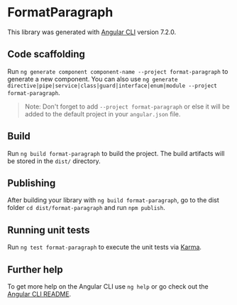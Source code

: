 # FormatParagraph

This library was generated with [Angular CLI](https://github.com/angular/angular-cli) version 7.2.0.

## Code scaffolding

Run `ng generate component component-name --project format-paragraph` to generate a new component. You can also use `ng generate directive|pipe|service|class|guard|interface|enum|module --project format-paragraph`.
> Note: Don't forget to add `--project format-paragraph` or else it will be added to the default project in your `angular.json` file. 

## Build

Run `ng build format-paragraph` to build the project. The build artifacts will be stored in the `dist/` directory.

## Publishing

After building your library with `ng build format-paragraph`, go to the dist folder `cd dist/format-paragraph` and run `npm publish`.

## Running unit tests

Run `ng test format-paragraph` to execute the unit tests via [Karma](https://karma-runner.github.io).

## Further help

To get more help on the Angular CLI use `ng help` or go check out the [Angular CLI README](https://github.com/angular/angular-cli/blob/master/README.md).
